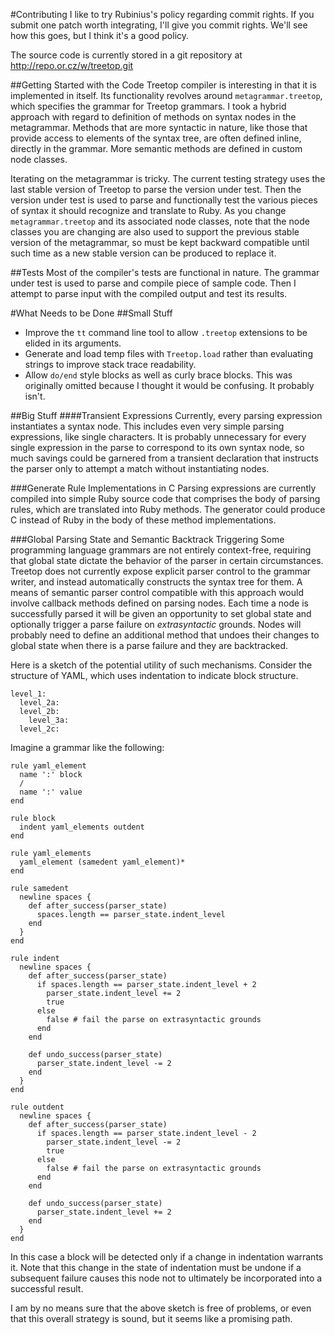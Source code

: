 #Contributing
I like to try Rubinius's policy regarding commit rights. If you submit one patch worth integrating, I'll give you commit rights. We'll see how this goes, but I think it's a good policy.

The source code is currently stored in a git repository at <a href="http://repo.or.cz/w/treetop.git">http://repo.or.cz/w/treetop.git</a>

##Getting Started with the Code
Treetop compiler is interesting in that it is implemented in itself. Its functionality revolves around `metagrammar.treetop`, which specifies the grammar for Treetop grammars. I took a hybrid approach with regard to definition of methods on syntax nodes in the metagrammar. Methods that are more syntactic in nature, like those that provide access to elements of the syntax tree, are often defined inline, directly in the grammar. More semantic methods are defined in custom node classes.

Iterating on the metagrammar is tricky. The current testing strategy uses the last stable version of Treetop to parse the version under test. Then the version under test is used to parse and functionally test the various pieces of syntax it should recognize and translate to Ruby. As you change `metagrammar.treetop` and its associated node classes, note that the node classes you are changing are also used to support the previous stable version of the metagrammar, so must be kept backward compatible until such time as a new stable version can be produced to replace it.

##Tests
Most of the compiler's tests are functional in nature. The grammar under test is used to parse and compile piece of sample code. Then I attempt to parse input with the compiled output and test its results.

#What Needs to be Done
##Small Stuff
* Improve the `tt` command line tool to allow `.treetop` extensions to be elided in its arguments.
* Generate and load temp files with `Treetop.load` rather than evaluating strings to improve stack trace readability.
* Allow `do/end` style blocks as well as curly brace blocks. This was originally omitted because I thought it would be confusing. It probably isn't.

##Big Stuff
####Transient Expressions
Currently, every parsing expression instantiates a syntax node. This includes even very simple parsing expressions, like single characters. It is probably unnecessary for every single expression in the parse to correspond to its own syntax node, so much savings could be garnered from a transient declaration that instructs the parser only to attempt a match without instantiating nodes.

###Generate Rule Implementations in C
Parsing expressions are currently compiled into simple Ruby source code that comprises the body of parsing rules, which are translated into Ruby methods. The generator could produce C instead of Ruby in the body of these method implementations.

###Global Parsing State and Semantic Backtrack Triggering
Some programming language grammars are not entirely context-free, requiring that global state dictate the behavior of the parser in certain circumstances. Treetop does not currently expose explicit parser control to the grammar writer, and instead automatically constructs the syntax tree for them. A means of semantic parser control compatible with this approach would involve callback methods defined on parsing nodes. Each time a node is successfully parsed it will be given an opportunity to set global state and optionally trigger a parse failure on _extrasyntactic_ grounds. Nodes will probably need to define an additional method that undoes their changes to global state when there is a parse failure and they are backtracked.

Here is a sketch of the potential utility of such mechanisms. Consider the structure of YAML, which uses indentation to indicate block structure.

    level_1:
      level_2a:
      level_2b:
        level_3a:
      level_2c:    

Imagine a grammar like the following:

    rule yaml_element
      name ':' block
      /
      name ':' value
    end
    
    rule block
      indent yaml_elements outdent
    end

    rule yaml_elements
      yaml_element (samedent yaml_element)*
    end
    
    rule samedent
      newline spaces {
        def after_success(parser_state)
          spaces.length == parser_state.indent_level
        end
      }
    end
    
    rule indent
      newline spaces {
        def after_success(parser_state)
          if spaces.length == parser_state.indent_level + 2
            parser_state.indent_level += 2
            true
          else
            false # fail the parse on extrasyntactic grounds
          end
        end
      
        def undo_success(parser_state)
          parser_state.indent_level -= 2
        end
      }
    end
    
    rule outdent
      newline spaces {
        def after_success(parser_state)
          if spaces.length == parser_state.indent_level - 2
            parser_state.indent_level -= 2
            true
          else
            false # fail the parse on extrasyntactic grounds
          end
        end
      
        def undo_success(parser_state)
          parser_state.indent_level += 2
        end
      }
    end

In this case a block will be detected only if a change in indentation warrants it. Note that this change in the state of indentation must be undone if a subsequent failure causes this node not to ultimately be incorporated into a successful result.

I am by no means sure that the above sketch is free of problems, or even that this overall strategy is sound, but it seems like a promising path.
